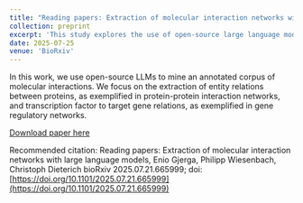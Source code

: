 ```yaml
---
title: "Reading papers: Extraction of molecular interaction networks with large language models"
collection: preprint
excerpt: 'This study explores the use of open-source large language models (LLMs) for extracting molecular interaction data, specifically protein-protein and bene regulatory relations from scientific literature. The approach shows promising accuracy in relation extraction and offers a toolset for automating biological network curation.'
date: 2025-07-25
venue: 'BioRxiv'
---
```

In this work, we use open-source LLMs to mine an annotated corpus of molecular 
interactions. We focus on the extraction of entity relations between proteins, 
as exemplified in protein-protein interaction networks, and transcription factor 
to target gene relations, as exemplified in gene regulatory networks.

[Download paper here](https://www.biorxiv.org/content/10.1101/2025.07.21.665999v1.abstract)

Recommended citation: Reading papers: Extraction of molecular interaction networks with large language models,
Enio Gjerga, Philipp Wiesenbach, Christoph Dieterich
bioRxiv 2025.07.21.665999; doi: [https://doi.org/10.1101/2025.07.21.665999](https://doi.org/10.1101/2025.07.21.665999)